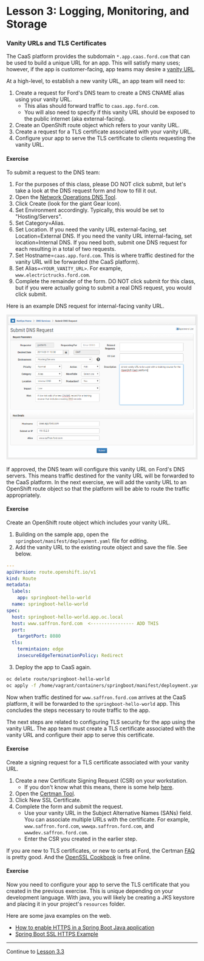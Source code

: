 # Lesson 3: Logging, Monitoring, and Storage

### Vanity URLs and TLS Certificates

The CaaS platform provides the subdomain `*.app.caas.ford.com` that can be used to build a unique URL for an app. This will satisfy many uses; however, if the app is customer-facing, app teams may desire a [vanity URL](https://en.wikipedia.org/wiki/Vanity_domain).

At a high-level, to establish a new vanity URL, an app team will need to:
1. Create a request for Ford's DNS team to create a DNS CNAME alias using your vanity URL.
   - This alias should forward traffic to `caas.app.ford.com`.
   - You will also need to specify if this vanity URL should be exposed to the public internet (aka external-facing).
1. Create an OpenShift route object which refers to your vanity URL.
1. Create a request for a TLS certificate associated with your vanity URL.
1. Configure your app to serve the TLS certificate to clients requesting the vanity URL.

#### Exercise

To submit a request to the DNS team:
1. For the purposes of this class, please DO NOT click submit, but let's take a look at the DNS request form and how to fill it out.
1. Open the [Network Operations DNS Tool](https://tools.netops.ford.com/dns).
1. Click Create (look for the giant Gear Icon).
1. Set Environment accordingly. Typically, this would be set to "Hosting/Servers".
1. Set Category=Alias.
1. Set Location. If you need the vanity URL external-facing, set Location=External DNS. If you need the vanity URL internal-facing, set location=Internal DNS. If you need both, submit one DNS request for each resulting in a total of two requests.
1. Set Hostname=`caas.app.ford.com`. This is where traffic destined for the vanity URL will be forwarded (the CaaS platform).
1. Set Alias=`<YOUR_VANITY_URL>`. For example, `www.electrictrucks.ford.com`.
1. Complete the remainder of the form. DO NOT click submit for this class, but if you were actually going to submit a real DNS request, you would click submit.

Here is an example DNS request for internal-facing vanity URL.

![DNS Request Screenshot](images/dns1.png)

If approved, the DNS team will configure this vanity URL on Ford's DNS servers. This means traffic destined for the vanity URL will be forwarded to the CaaS platform. In the next exercise, we will add the vanity URL to an OpenShift route object so that the platform will be able to route the traffic appropriately.

#### Exercise

Create an OpenShift route object which includes your vanity URL.
1. Building on the sample app, open the `springboot/manifest/deployment.yaml` file for editing.
2. Add the vanity URL to the existing route object and save the file. See below. 

```yaml
---
apiVersion: route.openshift.io/v1
kind: Route
metadata:
  labels:
    app: springboot-hello-world
  name: springboot-hello-world
spec:
  host: springboot-hello-world.app.oc.local
  host: www.saffron.ford.com  <---------------- ADD THIS
  port:
    targetPort: 8080
  tls:
    termintaion: edge
    insecureEdgeTerminationPolicy: Redirect
```

3. Deploy the app to CaaS again.

```bash
oc delete route/springboot-hello-world
oc apply -f /home/vagrant/containers/springboot/manifest/deployment.yaml
```

Now when traffic destined for `www.saffron.ford.com` arrives at the CaaS platform, it will be forwarded to the `springboot-hello-world` app. This concludes the steps necessary to route traffic to the app.

The next steps are related to configuring TLS security for the app using the vanity URL. The app team must create a TLS certificate associated with the vanity URL and configure their app to serve this certificate.

#### Exercise

Create a signing request for a TLS certificate associated with your vanity URL.
1. Create a new Certificate Signing Request (CSR) on your workstation.
   - If you don't know what this means, there is some help [here](https://www.certman.ford.com/SSL/csrhelp.aspx).
1. Open the [Certman Tool](https://www.certman.ford.com/SSL/).
1. Click New SSL Certificate.
1. Complete the form and submit the request.
   - Use your vanity URL in the Subject Alternative Names (SANs) field. You can associate multiple URLs with the certificate. For example, `www.saffron.ford.com`, `wwwqa.saffron.ford.com`, and `wwwdev.saffron.ford.com`.
   - Enter the CSR you created in the earlier step.

If you are new to TLS certificates, or new to certs at Ford, the Certman [FAQ](https://www.certman.ford.com/SSL/faq.aspx) is pretty good. And the [OpenSSL Cookbook](https://www.feistyduck.com/library/openssl-cookbook/online/) is free online.

#### Exercise

Now you need to configure your app to serve the TLS certificate that you created in the previous exercise. This is unique depending on your development language. With java, you will likely be creating a JKS keystore and placing it in your project's `resources` folder.

Here are some java examples on the web.
- [How to enable HTTPS in a Spring Boot Java application](https://www.thomasvitale.com/https-spring-boot-ssl-certificate/)
- [Spring Boot SSL HTTPS Example](https://howtodoinjava.com/spring-boot/spring-boot-ssl-https-example/)

<!---
### Storage
  - Persistent storage options, TBD
  
### Jenkins Usage
TBD

CaaS onboarding https://github.ford.com/Containers/k8s-platform/blob/master/Day2/CaaS_Applications/User_docs/CaaS_Platform_Onboarding.md#application-namespace-on-boarding
CaaS billing modelhttps://github.ford.com/Containers/k8s-platform/blob/master/Service-Management/CaaS-Operations.md#billing-model
CaaS service model – Support/Incident https://github.ford.com/Containers/k8s-platform/blob/master/Service-Management/CaaS-Operations.md#incidents
Container registry onboarding https://github.ford.com/Containers/k8s-platform/blob/master/Day2/CaaS_Applications/User_docs/CaaS_Platform_Onboarding.md#quay-on-boarding
Container registry robot accounts https://github.ford.com/Containers/k8s-platform/blob/master/Day2/CaaS_Applications/User_docs/FAQ-Guide.md#quay-robot-account-process
How to submit request for Application Mail relay registration in CaaS https://github.ford.com/Containers/k8s-platform/blob/master/Day2/CaaS_Applications/User_docs/FAQ-Guide.md#how-to-submit-request-for-application-mail-relay-registration-in-caas
How create vanity url's https://github.ford.com/Containers/k8s-platform/blob/master/Day2/CaaS_Applications/User_docs/FAQ-Guide.md#how-to-enroll-or-create-custom-routevanity-url-in-openshift-platform-for-production
How to expose applications externally https://github.ford.com/Containers/k8s-platform/blob/master/Day2/CaaS_Applications/User_docs/FAQ-Guide.md#how-to-enroll-or-create-custom-routevanity-url-in-openshift-platform-for-production

RedHat Developer Account http://developers.redhat.com/register
https://medium.com/@sbose78/running-keycloak-on-openshift-3-8d195c0daaf6 
http://blog.keycloak.org/2018/05/keycloak-on-openshift.html


-->

---

Continue to [Lesson 3.3](./lesson3.3.md)